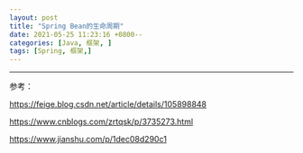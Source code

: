 ```yaml
---
layout: post
title: "Spring Bean的生命周期"
date: 2021-05-25 11:23:16 +0800--
categories: [Java, 框架, ]
tags: [Spring, 框架,]  
---
```




---

参考：

https://feige.blog.csdn.net/article/details/105898848

https://www.cnblogs.com/zrtqsk/p/3735273.html

https://www.jianshu.com/p/1dec08d290c1

